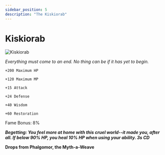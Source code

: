 ```yaml
---
sidebar_position: 5
description: "The Kiskiorab"
---
```


# Kiskiorab

![Kiskiorab](https://i.imgur.com/U5NmOIo.png)

<i>Everything must come to an end. No thing can be if it has yet to begin.</i>

    +200 Maximum HP
    
    +120 Maximum MP
    
    +15 Attack
    
    +24 Defense
    
    +40 Wisdom
    
    +60 Restoration

Fame Bonus: 8%

***Begetting: You feel more at home with this cruel world--it made you, after all. If below 90% HP, you heal 10% HP when using your ability. 3s CD***

**Drops from Phalgomor, the Myth-a-Weave**
